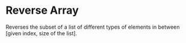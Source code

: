 # Reverse Array

Reverses the subset of a list of different types of elements in between [given index, size of the list].
